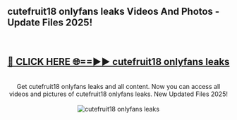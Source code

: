 <h2>cutefruit18 onlyfans leaks Videos And Photos - Update Files 2025!</h2>
<br>
<div align="center">
<h2><a href="https://top-ai-tools.click/QrbHav" rel="nofollow">🔴 CLICK HERE 🌐==►► cutefruit18 onlyfans leaks</a></h2>
<br>
Get cutefruit18 onlyfans leaks and all content. Now you can access all videos and pictures of cutefruit18 onlyfans leaks. New Updated Files 2025!
<br>
<br>
<a href="https://top-ai-tools.click/QrbHav" rel="nofollow" data-target="animated-image.originalLink"><img src="https://i.ibb.co.com/WyWwxjT/player-gif2.gif" alt="cutefruit18 onlyfans leaks" style="max-width: 100%; display: inline-block;" data-target="animated-image.originalImage"></a>
</div>
<br>